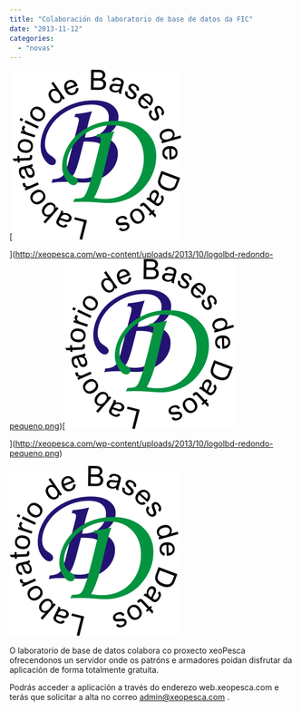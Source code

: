 ```yaml
---
title: "Colaboración do laboratorio de base de datos da FIC"
date: "2013-11-12"
categories: 
  - "novas"
---
```


[![logolbd-redondo-pequeno](images/logolbd-redondo-pequeno-298x300.png)

](http://xeopesca.com/wp-content/uploads/2013/10/logolbd-redondo-pequeno.png)[![logolbd-redondo-pequeno](images/logolbd-redondo-pequeno-298x300.png)

](http://xeopesca.com/wp-content/uploads/2013/10/logolbd-redondo-pequeno.png)[](http://xeopesca.com/wp-content/uploads/2013/10/logolbd-redondo-pequeno.png)

[![logolbd-redondo-pequeno](images/logolbd-redondo-pequeno-298x300.png)](http://xeopesca.com/wp-content/uploads/2013/10/logolbd-redondo-pequeno.png)

O laboratorio de base de datos colabora co proxecto xeoPesca ofrecendonos un servidor onde os patróns e armadores poidan disfrutar da aplicación de forma totalmente gratuita.

Podrás acceder a aplicación a través do enderezo web.xeopesca.com e terás que solicitar a alta no correo admin@xeopesca.com .
